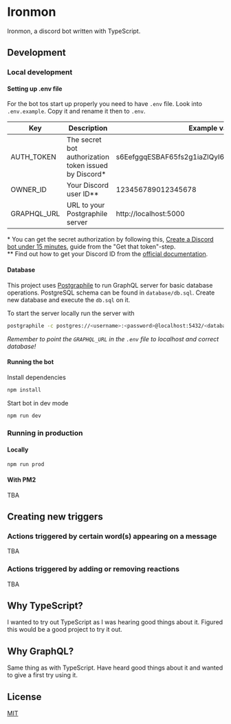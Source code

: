 # Ironmon

Ironmon, a discord bot written with TypeScript.

## Development

### Local development

#### Setting up .env file

For the bot tos start up properly you need to have `.env` file. Look into `.env.example`. Copy it and rename it then to `.env`.

| Key         | Description                                            | Example value                                     |
| ----------- | ------------------------------------------------------ | ------------------------------------------------- |
| AUTH_TOKEN  | The secret bot authorization token issued by Discord\* | s6EefggqESBAF65fs2g1iaZlQyI6NQv7FgecxAcTUyVtYjTaD |
| OWNER_ID    | Your Discord user ID\*\*                               | 123456789012345678                                |
| GRAPHQL_URL | URL to your Postgraphile server                        | http://localhost:5000                             |

\* You can get the secret authorization by following this, [Create a Discord bot under 15 minutes](https://thomlom.dev/create-a-discord-bot-under-15-minutes/), guide from the "Get that token"-step.  
\*\* Find out how to get your Discord ID from the [official documentation](https://support.discordapp.com/hc/en-us/articles/206346498-Where-can-I-find-my-User-Server-Message-ID-).

#### Database

This project uses [Postgraphile](https://www.graphile.org/postgraphile/) to run GraphQL server for basic database operations. PostgreSQL schema can be found in `database/db.sql`. Create new database and execute the `db.sql` on it.

To start the server locally run the server with

```bash
postgraphile -c postgres://<username>:<password>@localhost:5432/<database> -a -j
```

_Remember to point the `GRAPHQL_URL` in the `.env` file to localhost and correct database!_

#### Running the bot

Install dependencies

```bash
npm install
```

Start bot in dev mode

```bash
npm run dev
```

### Running in production

#### Locally

```bash
npm run prod
```

#### With PM2

TBA

## Creating new triggers

### Actions triggered by certain word(s) appearing on a message

TBA

### Actions triggered by adding or removing reactions

TBA

## Why TypeScript?

I wanted to try out TypeScript as I was hearing good things about it. Figured this would be a good project to try it out.

## Why GraphQL?

Same thing as with TypeScript. Have heard good things about it and wanted to give a first try using it.

## License

[MIT](https://github.com/mskri/ironmon/blob/master/LICENSE.md)
